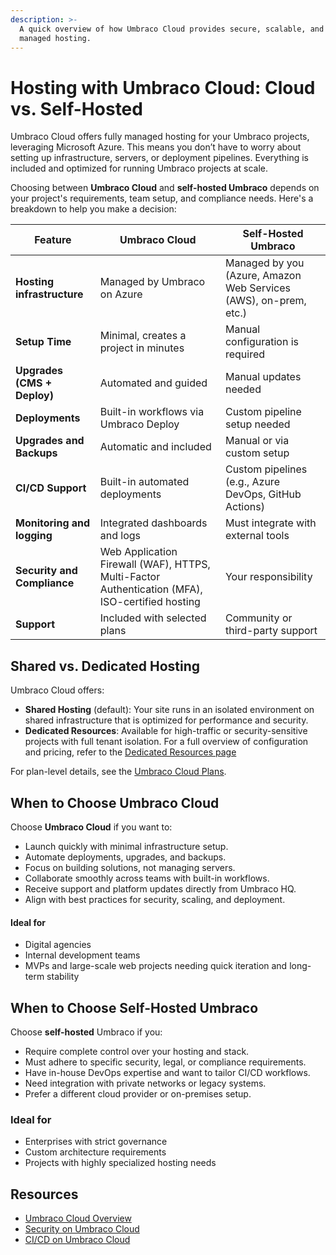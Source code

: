 ```yaml
---
description: >-
  A quick overview of how Umbraco Cloud provides secure, scalable, and fully
  managed hosting.
---
```


# Hosting with Umbraco Cloud: Cloud vs. Self-Hosted

Umbraco Cloud offers fully managed hosting for your Umbraco projects, leveraging Microsoft Azure. This means you don’t have to worry about setting up infrastructure, servers, or deployment pipelines. Everything is included and optimized for running Umbraco projects at scale.

Choosing between **Umbraco Cloud** and **self-hosted Umbraco** depends on your project's requirements, team setup, and compliance needs. Here's a breakdown to help you make a decision:

| Feature                     | Umbraco Cloud                          | Self-Hosted Umbraco                                   |
| --------------------------- | -------------------------------------- | ----------------------------------------------------- |
| **Hosting infrastructure**  | Managed by Umbraco on Azure            | Managed by you (Azure, Amazon Web Services (AWS), on-prem, etc.) |
| **Setup Time**              | Minimal, creates a project in minutes  | Manual configuration is required                      |
| **Upgrades (CMS + Deploy)** | Automated and guided                   | Manual updates needed                                 |
| **Deployments**             | Built-in workflows via Umbraco Deploy  | Custom pipeline setup needed                          |
| **Upgrades and Backups**    | Automatic and included                 | Manual or via custom setup                            |
| **CI/CD Support**           | Built-in automated deployments         | Custom pipelines (e.g., Azure DevOps, GitHub Actions) |
| **Monitoring and logging**  | Integrated dashboards and logs         | Must integrate with external tools                    |
| **Security and Compliance** | Web Application Firewall (WAF), HTTPS, Multi-Factor Authentication (MFA), ISO-certified hosting | Your responsibility                                   |
| **Support**                 | Included with selected plans           | Community or third-party support                      |

## Shared vs. Dedicated Hosting

Umbraco Cloud offers:

* **Shared Hosting** (default): Your site runs in an isolated environment on shared infrastructure that is optimized for performance and security.
* **Dedicated Resources**: Available for high-traffic or security-sensitive projects with full tenant isolation. For a full overview of configuration and pricing, refer to the [Dedicated Resources page](https://umbraco.com/products/umbraco-cloud/dedicated-resources/)

&#x20;For plan-level details, see the [Umbraco Cloud Plans](https://umbraco.com/products/umbraco-cloud/pricing/).

## When to Choose Umbraco Cloud

Choose **Umbraco Cloud** if you want to:

* Launch quickly with minimal infrastructure setup.
* Automate deployments, upgrades, and backups.
* Focus on building solutions, not managing servers.
* Collaborate smoothly across teams with built-in workflows.
* Receive support and platform updates directly from Umbraco HQ.
* Align with best practices for security, scaling, and deployment.

#### Ideal for

* Digital agencies
* Internal development teams
* MVPs and large-scale web projects needing quick iteration and long-term stability

## When to Choose Self-Hosted Umbraco

Choose **self-hosted** Umbraco if you:

* Require complete control over your hosting and stack.
* Must adhere to specific security, legal, or compliance requirements.
* Have in-house DevOps expertise and want to tailor CI/CD workflows.
* Need integration with private networks or legacy systems.
* Prefer a different cloud provider or on-premises setup.

### **Ideal for**

* Enterprises with strict governance
* Custom architecture requirements
* Projects with highly specialized hosting needs

## Resources

* [Umbraco Cloud Overview](https://umbraco.com/products/umbraco-cloud/)
* [Security on Umbraco Cloud](../../build-and-customize-your-solution/set-up-your-project/security/)
* [CI/CD on Umbraco Cloud](../../build-and-customize-your-solution/handle-deployments-and-environments/umbraco-cicd/)
